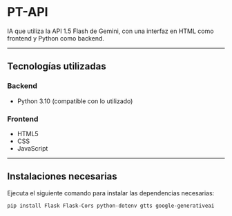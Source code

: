 # PT-API

IA que utiliza la API 1.5 Flash de Gemini, con una interfaz en HTML como frontend y Python como backend.

---

## Tecnologías utilizadas

### Backend
- Python 3.10 (compatible con lo utilizado)

### Frontend
- HTML5  
- CSS  
- JavaScript

---

## Instalaciones necesarias

Ejecuta el siguiente comando para instalar las dependencias necesarias:

```bash
pip install Flask Flask-Cors python-dotenv gtts google-generativeai
